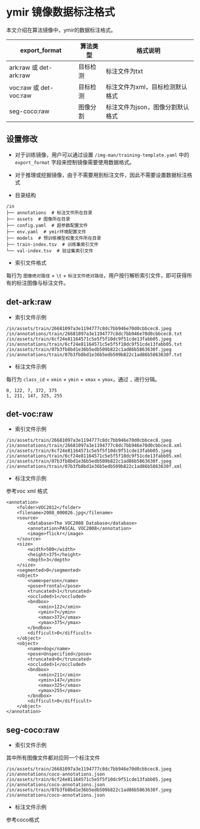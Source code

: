 # ymir 镜像数据标注格式

本文介绍在算法镜像中，ymir的数据标注格式。

| export_format | 算法类型 | 格式说明 |
| - | - | - |
| ark:raw 或 det-ark:raw | 目标检测 | 标注文件为txt |
| voc:raw 或 det-voc:raw | 目标检测 | 标注文件为xml，目标检测默认格式 |
| seg-coco:raw | 图像分割 | 标注文件为json，图像分割默认格式 |

## 设置修改

- 对于训练镜像，用户可以通过设置 `/img-man/training-template.yaml` 中的 `export_format` 字段来控制镜像需要使用数据格式。

- 对于推理或挖掘镜像，由于不需要用到标注文件，因此不需要设置数据标注格式

- 目录结构

```
/in
├── annotations  # 标注文件所在目录
├── assets  # 图像所在目录
├── config.yaml  # 超参数配置文件
├── env.yaml  # ymir环境配置文件
├── models  # 预训练模型权重文件所在目录
├── train-index.tsv  # 训练集索引文件
└── val-index.tsv  # 验证集索引文件
```

- 索引文件格式

每行为 `图像绝对路径` + `\t` + `标注文件绝对路径`，用户按行解析索引文件，即可获得所有的标注图像与标注文件。

## det-ark:raw

- 索引文件示例
```
/in/assets/train/26681097a3e1194777c8dc7bb946e70d0cbbcec8.jpeg  /in/annotations/train/26681097a3e1194777c8dc7bb946e70d0cbbcec8.txt
/in/assets/train/6cf24e81164571c5e5f5f10dc9f51cde13fabb05.jpeg  /in/annotations/train/6cf24e81164571c5e5f5f10dc9f51cde13fabb05.txt
/in/assets/train/07b3fb8bd1e36b5edb509b822c1ad86b5863630f.jpeg  /in/annotations/train/07b3fb8bd1e36b5edb509b822c1ad86b5863630f.txt
```

- 标注文件示例

每行为 `class_id` + `xmin` + `ymin` + `xmax` + `ymax`，通过 `,` 进行分隔。

```
0, 122, 7, 372, 375
1, 211, 147, 325, 255
```

## det-voc:raw

- 索引文件示例
```
/in/assets/train/26681097a3e1194777c8dc7bb946e70d0cbbcec8.jpeg  /in/annotations/train/26681097a3e1194777c8dc7bb946e70d0cbbcec8.xml
/in/assets/train/6cf24e81164571c5e5f5f10dc9f51cde13fabb05.jpeg  /in/annotations/train/6cf24e81164571c5e5f5f10dc9f51cde13fabb05.xml
/in/assets/train/07b3fb8bd1e36b5edb509b822c1ad86b5863630f.jpeg  /in/annotations/train/07b3fb8bd1e36b5edb509b822c1ad86b5863630f.xml
```

- 标注文件示例

参考voc xml 格式

```
<annotation>
	<folder>VOC2012</folder>
	<filename>2008_000026.jpg</filename>
	<source>
		<database>The VOC2008 Database</database>
		<annotation>PASCAL VOC2008</annotation>
		<image>flickr</image>
	</source>
	<size>
		<width>500</width>
		<height>375</height>
		<depth>3</depth>
	</size>
	<segmented>0</segmented>
	<object>
		<name>person</name>
		<pose>Frontal</pose>
		<truncated>1</truncated>
		<occluded>1</occluded>
		<bndbox>
			<xmin>122</xmin>
			<ymin>7</ymin>
			<xmax>372</xmax>
			<ymax>375</ymax>
		</bndbox>
		<difficult>0</difficult>
	</object>
	<object>
		<name>dog</name>
		<pose>Unspecified</pose>
		<truncated>0</truncated>
		<occluded>1</occluded>
		<bndbox>
			<xmin>211</xmin>
			<ymin>147</ymin>
			<xmax>325</xmax>
			<ymax>255</ymax>
		</bndbox>
		<difficult>0</difficult>
	</object>
</annotation>

```

## seg-coco:raw

- 索引文件示例

其中所有图像文件都对应同一个标注文件

```
/in/assets/train/26681097a3e1194777c8dc7bb946e70d0cbbcec8.jpeg  /in/annotations/coco-annotations.json
/in/assets/train/6cf24e81164571c5e5f5f10dc9f51cde13fabb05.jpeg  /in/annotations/coco-annotations.json
/in/assets/train/07b3fb8bd1e36b5edb509b822c1ad86b5863630f.jpeg  /in/annotations/coco-annotations.json
```

- 标注文件示例

参考coco格式

```

```

